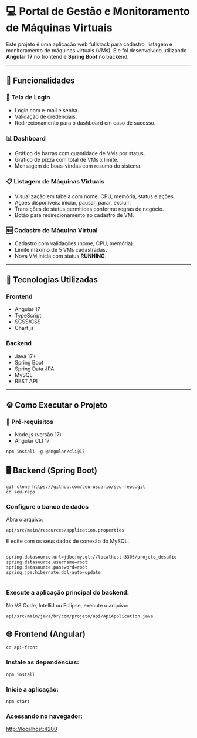 <!DOCTYPE html>
<html lang="pt-BR">
<head>
  <meta charset="UTF-8">
  <title>Portal de Gestão e Monitoramento de Máquinas Virtuais</title>
</head>
<body>
  <h1>💻 Portal de Gestão e Monitoramento de Máquinas Virtuais</h1>

  <p>Este projeto é uma aplicação web fullstack para cadastro, listagem e monitoramento de máquinas virtuais (VMs). Ele foi desenvolvido utilizando <strong>Angular 17</strong> no frontend e <strong>Spring Boot</strong> no backend.</p>

  <hr>

  <h2>🚀 Funcionalidades</h2>

  <h3>🔐 Tela de Login</h3>
  <ul>
    <li>Login com e-mail e senha.</li>
    <li>Validação de credenciais.</li>
    <li>Redirecionamento para o dashboard em caso de sucesso.</li>
  </ul>

  <h3>📊 Dashboard</h3>
  <ul>
    <li>Gráfico de barras com quantidade de VMs por status.</li>
    <li>Gráfico de pizza com total de VMs x limite.</li>
    <li>Mensagem de boas-vindas com resumo do sistema.</li>
  </ul>

  <h3>📋 Listagem de Máquinas Virtuais</h3>
  <ul>
    <li>Visualização em tabela com nome, CPU, memória, status e ações.</li>
    <li>Ações disponíveis: iniciar, pausar, parar, excluir.</li>
    <li>Transições de status permitidas conforme regras de negócio.</li>
    <li>Botão para redirecionamento ao cadastro de VM.</li>
  </ul>

  <h3>🆕 Cadastro de Máquina Virtual</h3>
  <ul>
    <li>Cadastro com validações (nome, CPU, memória).</li>
    <li>Limite máximo de 5 VMs cadastradas.</li>
    <li>Nova VM inicia com status <strong>RUNNING</strong>.</li>
  </ul>

  <hr>

  <h2>🧰 Tecnologias Utilizadas</h2>

  <h3>Frontend</h3>
  <ul>
    <li>Angular 17</li>
    <li>TypeScript</li>
    <li>SCSS/CSS</li>
    <li>Chart.js</li>
  </ul>

  <h3>Backend</h3>
  <ul>
    <li>Java 17+</li>
    <li>Spring Boot</li>
    <li>Spring Data JPA</li>
    <li>MySQL</li>
    <li>REST API</li>
  </ul>

  <hr>

  <h2>⚙️ Como Executar o Projeto</h2>

  <h3>📌 Pré-requisitos</h3>
  <ul>
    <li>Node.js (versão 17)</li>
    <li>Angular CLI 17:</li>
  </ul>

  <pre><code>npm install -g @angular/cli@17</code></pre>

  <h2>🖥️ Backend (Spring Boot)</h2>

  <pre><code>git clone https://github.com/seu-usuario/seu-repo.git
cd seu-repo
</code></pre>

  <h3>Configure o banco de dados</h3>
  <p>Abra o arquivo:</p>
  <p><code>api/src/main/resources/application.properties</code></p>

  <p>E edite com os seus dados de conexão do MySQL:</p>

  <pre><code>
spring.datasource.url=jdbc:mysql://localhost:3306/projeto_desafio  
spring.datasource.username=root  
spring.datasource.password=root  
spring.jpa.hibernate.ddl-auto=update  
  </code></pre>

  <h3>Execute a aplicação principal do backend:</h3>
  <p>No VS Code, IntelliJ ou Eclipse, execute o arquivo:</p>
  <p><code>api/src/main/java/br/com/projeto/api/ApiApplication.java</code></p>

  <h2>🌐 Frontend (Angular)</h2>

  <pre><code>cd api-front</code></pre>

  <h3>Instale as dependências:</h3>
  <pre><code>npm install</code></pre>

  <h3>Inicie a aplicação:</h3>
  <pre><code>npm start</code></pre>

  <h3>Acessando no navegador:</h3>
  <p><a href="http://localhost:4200" target="_blank">http://localhost:4200</a></p>
</body>
</html>
